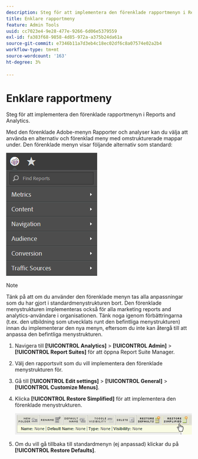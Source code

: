 ```yaml
---
description: Steg för att implementera den förenklade rapportmenyn i Reports and Analytics.
title: Enklare rapportmeny
feature: Admin Tools
uuid: cc7023e4-9e28-477e-9266-6d06e5379559
exl-id: fa383f68-9858-4d85-972a-a375b24da61a
source-git-commit: e7346b11a7d3eb4c18ec02df6c8a07574e02a2b4
workflow-type: tm+mt
source-wordcount: '163'
ht-degree: 3%

---
```


# Enklare rapportmeny

Steg för att implementera den förenklade rapportmenyn i Reports and Analytics.

Med den förenklade Adobe-menyn Rapporter och analyser kan du välja att använda en alternativ och förenklad meny med omstrukturerade mappar under. Den förenklade menyn visar följande alternativ som standard:

![](/help/admin/admin/assets/simplified-menu.png)

>[!NOTE]
>
>Tänk på att om du använder den förenklade menyn tas alla anpassningar som du har gjort i standardmenystrukturen bort. Den förenklade menystrukturen implementeras också för alla marketing reports and analytics-användare i organisationen. Tänk noga igenom förbättringarna (t.ex. den utbildning som utvecklats runt den befintliga menystrukturen) innan du implementerar den nya menyn, eftersom du inte kan återgå till att anpassa den befintliga menystrukturen.

1. Navigera till **[!UICONTROL Analytics]** > **[!UICONTROL Admin]** > **[!UICONTROL Report Suites]** för att öppna Report Suite Manager.
1. Välj den rapportsvit som du vill implementera den förenklade menystrukturen för.
1. Gå till **[!UICONTROL Edit settings]** > **[!UICONTROL General]** > **[!UICONTROL Customize Menus]**.
1. Klicka **[!UICONTROL Restore Simplified]** för att implementera den förenklade menystrukturen.

   ![](/help/admin/admin/assets/restore-simplified.png)

1. Om du vill gå tillbaka till standardmenyn (ej anpassad) klickar du på **[!UICONTROL Restore Defaults]**.
